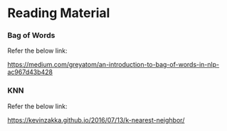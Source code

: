 # Reading Material 

### Bag of Words

Refer the below link:

https://medium.com/greyatom/an-introduction-to-bag-of-words-in-nlp-ac967d43b428


### KNN

Refer the below link:

https://kevinzakka.github.io/2016/07/13/k-nearest-neighbor/

